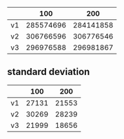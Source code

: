 | |100|200|
|---|---|---|
|v1|285574696|284141858|
|v2|306766596|306776546|
|v3|296976588|296981867|
## standard deviation
| |100|200|
|---|---|---|
|v1|27131|21553|
|v2|30269|28239|
|v3|21999|18656|
